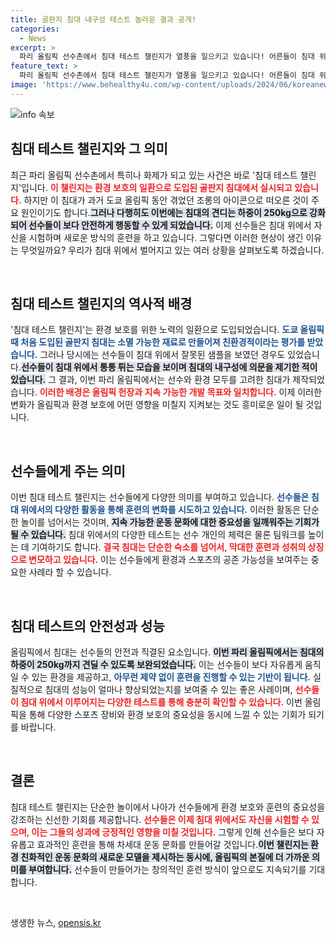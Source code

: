 ```yaml
---
title: 골판지 침대 내구성 테스트 놀라운 결과 공개!
categories:
  - News
excerpt: >
  파리 올림픽 선수촌에서 침대 테스트 챌린지가 열풍을 일으키고 있습니다! 어른들이 침대 위에서 신나게 뛰고, 훈련까지 하는 모습은 과연 어떤 이색적인 이유일까요? 골판지 침대의 성능을 시험하는 이 독특한 현상을 파헤쳐봅니다!
feature_text: >
  파리 올림픽 선수촌에서 침대 테스트 챌린지가 열풍을 일으키고 있습니다! 어른들이 침대 위에서 신나게 뛰고, 훈련까지 하는 모습은 과연 어떤 이색적인 이유일까요? 골판지 침대의 성능을 시험하는 이 독특한 현상을 파헤쳐봅니다!
image: 'https://www.behealthy4u.com/wp-content/uploads/2024/06/koreanews.jpg'
---
```


<p><img src="https://www.behealthy4u.com/wp-content/uploads/2024/06/koreanews.jpg" alt="info 속보" /></p>

<h2 data-ke-size="size26">침대 테스트 챌린지와 그 의미</h2>

<p data-ke-size="size16">최근 파리 올림픽 선수촌에서 특히나 화제가 되고 있는 사건은 바로 '침대 테스트 챌린지'입니다. <b><span style="color: #ee2323;">이 챌린지는 환경 보호의 일환으로 도입된 골판지 침대에서 실시되고 있습니다.</span></b> 하지만 이 침대가 과거 도쿄 올림픽 동안 겪었던 조롱의 아이콘으로 떠오른 것이 주요 원인이기도 합니다.<b><span style="background-color: #21538527;">그러나 다행히도 이번에는 침대의 견디는 하중이 250kg으로 강화되어 선수들이 보다 안전하게 행동할 수 있게 되었습니다.</span></b> 이제 선수들은 침대 위에서 자신을 시험하며 새로운 방식의 훈련을 하고 있습니다. 그렇다면 이러한 현상이 생긴 이유는 무엇일까요? 우리가 침대 위에서 벌어지고 있는 여러 상황을 살펴보도록 하겠습니다.</p>

<p data-ke-size="size16">&nbsp;</p>

<h2 data-ke-size="size26">침대 테스트 챌린지의 역사적 배경</h2>

<p data-ke-size="size16">'침대 테스트 챌린지'는 환경 보호를 위한 노력의 일환으로 도입되었습니다. <b><span style="color: #1a5490;">도쿄 올림픽 때 처음 도입된 골판지 침대는 소멸 가능한 재료로 만들어져 친환경적이라는 평가를 받았습니다.</span></b> 그러나 당시에는 선수들이 침대 위에서 잘못된 샘플을 보였던 경우도 있었습니다.<b><span style="background-color: #21538527;">선수들이 침대 위에서 통통 튀는 모습을 보이며 침대의 내구성에 의문을 제기한 적이 있습니다.</span></b> 그 결과, 이번 파리 올림픽에서는 선수와 환경 모두를 고려한 침대가 제작되었습니다. <b><span style="color: #ee2323;">이러한 배경은 올림픽 헌장과 지속 가능한 개발 목표와 일치합니다.</span></b> 이제 이러한 변화가 올림픽과 환경 보호에 어떤 영향을 미칠지 지켜보는 것도 흥미로운 일이 될 것입니다.</p>

<p data-ke-size="size16">&nbsp;</p> 

<h2 data-ke-size="size26">선수들에게 주는 의미</h2>

<p data-ke-size="size16">이번 침대 테스트 챌린지는 선수들에게 다양한 의미를 부여하고 있습니다. <b><span style="color: #1a5490;">선수들은 침대 위에서의 다양한 활동을 통해 훈련의 변화를 시도하고 있습니다.</span></b> 이러한 활동은 단순한 놀이를 넘어서는 것이며, <b><span style="background-color: #21538527;">지속 가능한 운동 문화에 대한 중요성을 일깨워주는 기회가 될 수 있습니다.</span></b> 침대 위에서의 다양한 테스트는 선수 개인의 체력은 물론 팀워크를 높이는 데 기여하기도 합니다. <b><span style="color: #ee2323;">결국 침대는 단순한 숙소를 넘어서, 막대한 훈련과 성취의 상징으로 변모하고 있습니다.</span></b> 이는 선수들에게 환경과 스포츠의 공존 가능성을 보여주는 중요한 사례라 할 수 있습니다.</p>

<p data-ke-size="size16">&nbsp;</p>

<h2 data-ke-size="size26">침대 테스트의 안전성과 성능</h2>

<p data-ke-size="size16">올림픽에서 침대는 선수들의 안전과 직결된 요소입니다. <b><span style="background-color: #21538527;">이번 파리 올림픽에서는 침대의 하중이 250kg까지 견딜 수 있도록 보완되었습니다.</span></b> 이는 선수들이 보다 자유롭게 움직일 수 있는 환경을 제공하고, <b><span style="color: #1a5490;">아무런 제약 없이 훈련을 진행할 수 있는 기반이 됩니다.</span></b> 실질적으로 침대의 성능이 얼마나 향상되었는지를 보여줄 수 있는 좋은 사례이며, <b><span style="color: #ee2323;">선수들이 침대 위에서 이루어지는 다양한 테스트를 통해 충분히 확인할 수 있습니다.</span></b> 이번 올림픽을 통해 다양한 스포츠 장비와 환경 보호의 중요성을 동시에 느낄 수 있는 기회가 되기를 바랍니다.</p>

<p data-ke-size="size16">&nbsp;</p>

<h2 data-ke-size="size26">결론</h2>

<p data-ke-size="size16">침대 테스트 챌린지는 단순한 놀이에서 나아가 선수들에게 환경 보호와 훈련의 중요성을 강조하는 신선한 기회를 제공합니다. <b><span style="color: #ee2323;">선수들은 이제 침대 위에서도 자신을 시험할 수 있으며, 이는 그들의 성과에 긍정적인 영향을 미칠 것입니다.</span></b> 그렇게 인해 선수들은 보다 자유롭고 효과적인 훈련을 통해 차세대 운동 문화를 만들어갈 것입니다.<b><span style="background-color: #21538527;">이번 챌린지는 환경 친화적인 운동 문화의 새로운 모델을 제시하는 동시에, 올림픽의 본질에 더 가까운 의미를 부여합니다.</span></b> 선수들이 만들어가는 창의적인 훈련 방식이 앞으로도 지속되기를 기대합니다.</p>

<p data-ke-size="size16">&nbsp;</p>
생생한 뉴스, <a href="https://opensis.kr" rel="dofollow">opensis.kr</a>


